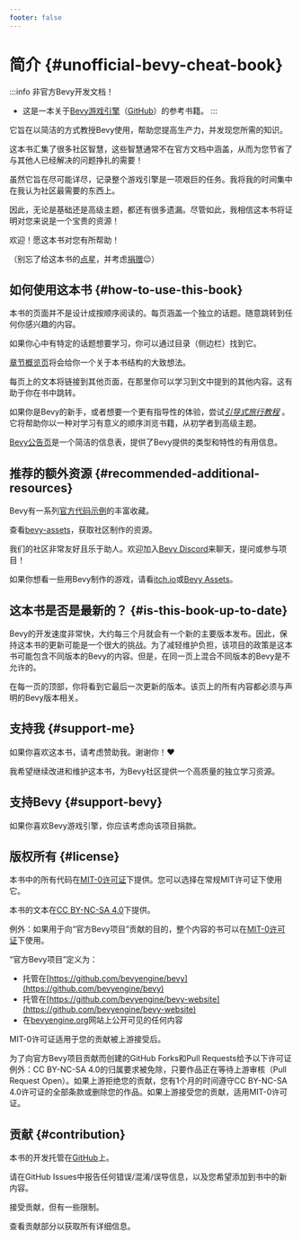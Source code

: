 ```yaml
---
footer: false
---
```

# 简介 {#unofficial-bevy-cheat-book}

:::info 非官方Bevy开发文档！

- 这是一本关于[Bevy游戏引擎](https://bevyengine.org/)（[GitHub](https://github.com/bevyengine/bevy)）的参考书籍。
  :::

它旨在以简洁的方式教授Bevy使用，帮助您提高生产力，并发现您所需的知识。

这本书汇集了很多社区智慧，这些智慧通常不在官方文档中涵盖，从而为您节省了与其他人已经解决的问题挣扎的需要！

虽然它旨在尽可能详尽，记录整个游戏引擎是一项艰巨的任务。我将我的时间集中在我认为社区最需要的东西上。

因此，无论是基础还是高级主题，都还有很多遗漏。尽管如此，我相信这本书将证明对您来说是一个宝贵的资源！

欢迎！愿这本书对您有所帮助！

（别忘了给这本书的[点星](https://github.com/s4hyhzi/docs-zh-cn-main)，并考虑[捐赠](https://github.com/s4hyhzi)😉）

## 如何使用这本书 {#how-to-use-this-book}

本书的页面并不是设计成按顺序阅读的。每页涵盖一个独立的话题。随意跳转到任何你感兴趣的内容。

如果你心中有特定的话题想要学习，你可以通过目录（侧边栏）找到它。

[章节概览页](/guide/overview)将会给你一个关于本书结构的大致想法。

每页上的文本将链接到其他页面，在那里你可以学习到文中提到的其他内容。这有助于你在书中跳转。

如果你是Bevy的新手，或者想要一个更有指导性的体验，尝试[*引导式旅行教程*](/guide/1.tutorial/introduction) 。它将帮助你以一种对学习有意义的顺序浏览书籍，从初学者到高级主题。

[Bevy公告页](https://bevy-cheatbook.github.io/builtins.html)是一个简洁的信息表，提供了Bevy提供的类型和特性的有用信息。

## 推荐的额外资源 {#recommended-additional-resources}

Bevy有一系列[官方代码示例](https://github.com/bevyengine/bevy/tree/latest/examples#examples)的丰富收藏。

查看[bevy-assets](https://bevyengine.org/assets)，获取社区制作的资源。

我们的社区非常友好且乐于助人。欢迎加入[Bevy Discord](https://discord.gg/bevy)来聊天，提问或参与项目！

如果你想看一些用Bevy制作的游戏，请看[itch.io](https://itch.io/games/tag-bevy)或[Bevy Assets](https://bevyengine.org/assets/#input)。

## 这本书是否是最新的？ {#is-this-book-up-to-date}

Bevy的开发速度非常快，大约每三个月就会有一个新的主要版本发布。因此，保持这本书的更新可能是一个很大的挑战。为了减轻维护负担，该项目的政策是这本书可能包含不同版本的Bevy的内容。但是，在同一页上混合不同版本的Bevy是不允许的。

在每一页的顶部，你将看到它最后一次更新的版本。该页上的所有内容都必须与声明的Bevy版本相关。

## 支持我 {#support-me}

如果你喜欢这本书，请考虑赞助我。谢谢你！❤️

我希望继续改进和维护这本书，为Bevy社区提供一个高质量的独立学习资源。

## 支持Bevy {#support-bevy}

如果你喜欢Bevy游戏引擎，你应该考虑向该项目捐款。

## 版权所有 {#license}

本书中的所有代码在[MIT-0许可证](https://github.com/bevy-cheatbook/mit-0)下提供。您可以选择在常规MIT许可证下使用它。

本书的文本在[CC BY-NC-SA 4.0](https://creativecommons.org/licenses/by-nc-sa/4.0/)下提供。

例外：如果用于向“官方Bevy项目”贡献的目的，整个内容的书可以在[MIT-0许可证](https://github.com/bevy-cheatbook/mit-0)下使用。

“官方Bevy项目”定义为：

- 托管在[https://github.com/bevyengine/bevy](https://github.com/bevyengine/bevy)
- 托管在[https://github.com/bevyengine/bevy-website](https://github.com/bevyengine/bevy-website)
- 在[bevyengine.org](https://bevyengine.org)网站上公开可见的任何内容

MIT-0许可证适用于您的贡献被上游接受后。

为了向官方Bevy项目贡献而创建的GitHub Forks和Pull Requests给予以下许可证例外：CC BY-NC-SA 4.0的归属要求被免除，只要作品正在等待上游审核（Pull Request Open）。如果上游拒绝您的贡献，您有1个月的时间遵守CC BY-NC-SA 4.0许可证的全部条款或删除您的作品。如果上游接受您的贡献，适用MIT-0许可证。

## 贡献 {#contribution}

本书的开发托管在[GitHub](https://github.com/s4hyhzi/docs-zh-cn-main)上。

请在GitHub Issues中报告任何错误/混淆/误导信息，以及您希望添加到书中的新内容。

接受贡献，但有一些限制。

查看贡献部分以获取所有详细信息。
